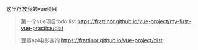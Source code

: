 这里存放我的vue项目
>第一个vue项目todo list
>https://frattinor.github.io/vue-project/my-first-vue-practice/dist
>
>豆瓣api电影查询
>https://frattinor.github.io/vue-project/dist
